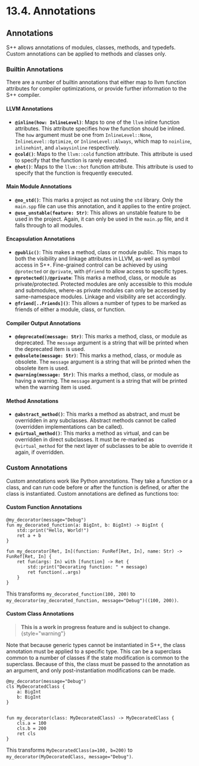 # 13.4. Annotations

<primary-label ref="header-label"/>

<secondary-label ref="doc-wip"/>

## Annotations

S++ allows annotations of modules, classes, methods, and typedefs. Custom annotations can be applied to methods and
classes only.

### Builtin Annotations

There are a number of builtin annotations that either map to llvm function attributes for compiler optimizations, or
provide further information to the S++ compiler.

#### LLVM Annotations
- **`@inline(how: InlineLevel)`**: Maps to one of the `llvm` inline function attributes. This attribute
  specifies how the function should be inlined. The `how` argument must be one
  from `InlineLevel::None`, `InlineLevel::Optimize`, or
  `InlineLevel::Always`, which map to `noinline`, `inlinehint`, and `alwaysinline` respectively.
- **`@cold()`**: Maps to the `llvm::cold` function attribute. This attribute is used to specify that the function
  is rarely executed.
- **`@hot()`**: Maps to the `llvm::hot` function attribute. This attribute is used to specify that the function
  is frequently executed.

#### Main Module Annotations
- **`@no_std()`**: This marks a project as not using the `std` library. Only the `main.spp` file can use this
  annotation, and it applies to the entire project.
- **`@use_unstable(feature: Str)`**: This allows an unstable feature to be used in the project. Again, it can only be
  used in the `main.pp` file, and it falls through to all modules.

#### Encapsulation Annotations
- **`@public()`**: This makes a method, class or module public. This maps to both the visibility and linkage
  attributes in LLVM, as-well as symbol access in S++. Fine-grained control can be achieved by using `@protected` or
  `@private`, with `@friend` to allow access to specific types.
- **`@protected()/@private`**: This marks a method, class, or module as private/protected. Protected modules are only
  accessible to this module and submodules, where-as private modules can only be accessed by same-namespace modules.
  Linkage and visibility are set accordingly.
- **`@friend[..Friends]()`**: This allows a number of types to be marked as friends of either a module, class, or
  function.

#### Compiler Output Annotations
- **`@deprecated(message: Str)`**: This marks a method, class, or module as deprecated. The `message` argument is a
  string that will be printed when the deprecated item is used.
- **`@obsolete(message: Str)`**: This marks a method, class, or module as obsolete. The `message` argument is a
  string that will be printed when the obsolete item is used.
- **`@warning(message: Str)`**: This marks a method, class, or module as having a warning. The `message` argument is a
  string that will be printed when the warning item is used.

#### Method Annotations
- **`@abstract_method()`**: This marks a method as abstract, and must be overridden in any subclasses. Abstract methods
  cannot be called (overridden implementations can be called).
- **`@virtual_method()`**: This marks a method as virtual, and can be overridden in direct subclasses. It must be
  re-marked as `@virtual_method` for the next layer of subclasses to be able to override it again, if overridden.

### Custom Annotations

Custom annotations work like Python annotations. They take a function or a class, and can run code before or after the
function is defined, or after the class is instantiated. Custom annotations are defined as functions too:

#### Custom Function Annotations

```
@my_decorator(message="Debug")
fun my_decorated_function(a: BigInt, b: BigInt) -> BigInt {
    std::print("Hello, World!")
    ret a + b
}

fun my_decorator[Ret, In](function: FunRef[Ret, In], name: Str) -> FunRef[Ret, In] {
    ret fun(args: In) with [function] -> Ret {
        std::print("Decorating function: " + message)
        ret function(..args)
    }
}
```

This transforms `my_decorated_function(100, 200)` to `my_decorator(my_decorated_function, message="Debug")((100, 200))`.

#### Custom Class Annotations

<secondary-label ref="doc-sect-subj-update"/>

<secondary-label ref="feature-not-impl-yet"/>

<secondary-label ref="feature-subj-change"/>

> **This is a work in progress feature and is subject to change.**
> {style="warning"}

Note that because generic types cannot be instantiated in S++, the class annotation must be applied to a specific type.
This can be a superclass common to a number of classes if the state modification is common to the superclass. Because of
this, the class must be passed to the annotation as an argument, and only post-instantiation modifications can be made.

```
@my_decorator(message="Debug")
cls MyDecoratedClass {
    a: BigInt
    b: BigInt
}


fun my_decorator(class: MyDecoratedClass) -> MyDecoratedClass {
    cls.a = 100
    cls.b = 200
    ret cls
}
```

This transforms `MyDecoratedClass(a=100, b=200)` to `my_decorator(MyDecoratedClass, message="Debug")`.

